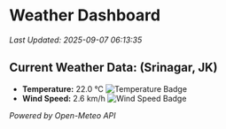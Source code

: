 
# Weather Dashboard

_Last Updated: 2025-09-07 06:13:35_

## Current Weather Data: (Srinagar, JK)
- **Temperature:** 22.0 °C ![Temperature Badge](https://img.shields.io/badge/Temperature-Medium%20Temp-green)
- **Wind Speed:** 2.6 km/h ![Wind Speed Badge](https://img.shields.io/badge/Wind%20Speed-Light%20Wind-blue)

*Powered by Open-Meteo API*
